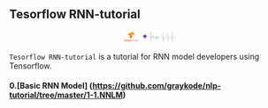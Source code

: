## Tesorflow RNN-tutorial

<p align="center"><img width="100" src="TF-RNN.png" />  </p>

`Tesorflow RNN-tutorial` is a tutorial for RNN model developers using Tensorflow.


#### 0.[Basic RNN Model] (https://github.com/graykode/nlp-tutorial/tree/master/1-1.NNLM) 
